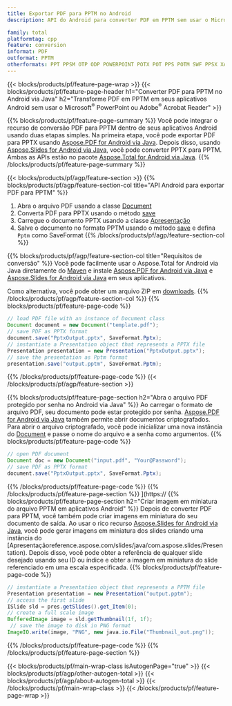 ```yaml
---
title: Exportar PDF para PPTM no Android
description: API do Android para converter PDF em PPTM sem usar o Microsoft Word

family: total
platformtag: cpp
feature: conversion
informat: PDF
outformat: PPTM
otherformats: PPT PPSM OTP ODP POWERPOINT POTX POT PPS POTM SWF PPSX XAML
---
```

{{< blocks/products/pf/feature-page-wrap >}}
{{< blocks/products/pf/feature-page-header h1="Converter PDF para PPTM no Android via Java" h2="Transforme PDF em PPTM em seus aplicativos Android sem usar o Microsoft<sup>&reg;</sup> PowerPoint ou Adobe<sup>&reg;</sup> Acrobat Reader" >}}

{{% blocks/products/pf/feature-page-summary %}}
Você pode integrar o recurso de conversão PDF para PPTM dentro de seus aplicativos Android usando duas etapas simples. Na primeira etapa, você pode exportar PDF para PPTX usando [Aspose.PDF for Android via Java](https://products.aspose.com/pdf/android-java/). Depois disso, usando [Aspose.Slides for Android via Java](https://products.aspose.com/slides/android-java/), você pode converter PPTX para PPTM. Ambas as APIs estão no pacote [Aspose.Total for Android via Java](https://products.aspose.com/total/android-java/). 
{{% /blocks/products/pf/feature-page-summary  %}}

{{< blocks/products/pf/agp/feature-section >}}
{{% blocks/products/pf/agp/feature-section-col title="API Android para exportar PDF para PPTM" %}}
1. Abra o arquivo PDF usando a classe [Document](https://reference.aspose.com/pdf/java/com.aspose.pdf/Document)
2. Converta PDF para PPTX usando o método [save](https://reference.aspose.com/pdf/java/com.aspose.pdf/Document#save-java.lang.String-int-)
3. Carregue o documento PPTX usando a classe [Apresentação](https://reference.aspose.com/slides/java/com.aspose.slides/Presentation)
4. Salve o documento no formato PPTM usando o método [save](https://reference.aspose.com/slides/java/com.aspose.slides/Presentation#save-java.lang.String-int-) e defina ` Pptm` como SaveFormat
{{% /blocks/products/pf/agp/feature-section-col %}}

{{% blocks/products/pf/agp/feature-section-col title="Requisitos de conversão" %}}
Você pode facilmente usar o Aspose.Total for Android via Java diretamente do [Maven](https://releases.aspose.com/total/java/) e instale [Aspose.PDF for Android via Java](https://docs.aspose.com/pdf/androidjava/installation/) e [Aspose.Slides for Android via Java](https://docs.aspose.com/slides/androidjava/install-aspose-slides-for-android-via-java/) em seus aplicativos.

Como alternativa, você pode obter um arquivo ZIP em [downloads](https://releases.aspose.com/total/androidjava).
{{% /blocks/products/pf/agp/feature-section-col %}}
{{% blocks/products/pf/feature-page-code %}}

```java
// load PDF file with an instance of Document class
Document document = new Document("template.pdf");
// save PDF as PPTX format 
document.save("PptxOutput.pptx", SaveFormat.Pptx); 
// instantiate a Presentation object that represents a PPTX file
Presentation presentation = new Presentation("PptxOutput.pptx");
// save the presentation as Pptm format
presentation.save("output.pptm", SaveFormat.Pptm);   
```


{{% /blocks/products/pf/feature-page-code %}}
{{< /blocks/products/pf/agp/feature-section >}}

{{% blocks/products/pf/feature-page-section  h2="Abra o arquivo PDF protegido por senha no Android via Java" %}}
Ao carregar o formato de arquivo PDF, seu documento pode estar protegido por senha. [Aspose.PDF for Android via Java](https://products.aspose.com/pdf/android-java/) também permite abrir documentos criptografados. Para abrir o arquivo criptografado, você pode inicializar uma nova instância do [Document](https://reference.aspose.com/pdf/java/com.aspose.pdf/Document#Document-java.lang.String-java.lang.String-) e passe o nome do arquivo e a senha como argumentos.
{{% blocks/products/pf/feature-page-code %}}

```java
// open PDF document
Document doc = new Document("input.pdf", "Your@Password");
// save PDF as PPTX format 
document.save("PptxOutput.pptx", SaveFormat.Pptx); 

```

{{% /blocks/products/pf/feature-page-code  %}}
{{% /blocks/products/pf/feature-page-section %}}
](https://
{{% blocks/products/pf/feature-page-section  h2="Criar imagem em miniatura do arquivo PPTM em aplicativos Android" %}}
Depois de converter PDF para PPTM, você também pode criar imagens em miniatura do seu documento de saída. Ao usar o rico recurso [Aspose.Slides for Android via Java](https://products.aspose.com/slides/android-java/), você pode gerar imagens em miniatura dos slides criando uma instância do [Apresentaçãoreference.aspose.com/slides/java/com.aspose.slides/Presentation). Depois disso, você pode obter a referência de qualquer slide desejado usando seu ID ou índice e obter a imagem em miniatura do slide referenciado em uma escala especificada.
{{% blocks/products/pf/feature-page-code %}}

```java
// instantiate a Presentation object that represents a PPTM file
Presentation presentation = new Presentation("output.pptm");
// access the first slide
ISlide sld = pres.getSlides().get_Item(0);
// create a full scale image
BufferedImage image = sld.getThumbnail(1f, 1f);
 // save the image to disk in PNG format
ImageIO.write(image, "PNG", new java.io.File("Thumbnail_out.png"));
```

{{% /blocks/products/pf/feature-page-code  %}}
{{% /blocks/products/pf/feature-page-section %}}

{{< blocks/products/pf/main-wrap-class isAutogenPage="true" >}}
{{< blocks/products/pf/agp/other-autogen-total >}}
{{< blocks/products/pf/agp/about-autogen-total >}}
{{< /blocks/products/pf/main-wrap-class >}}
{{< /blocks/products/pf/feature-page-wrap >}}